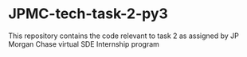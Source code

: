 # JPMC-tech-task-2-py3
This repository contains the code relevant to task 2 as assigned by JP Morgan Chase virtual SDE Internship program
